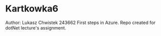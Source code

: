 # Kartkowka6
Author: Lukasz Chwistek 243662
First steps in Azure. 
Repo created for dotNet lecture's assignment.
